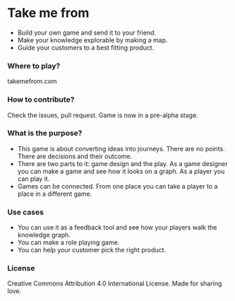 # Take me from
  - Build your own game and send it to your friend.
  - Make your knowledge explorable by making a map.
  - Guide your customers to a best fitting product.

### Where to play?
takemefrom.com

### How to contribute?
Check the issues, pull request. Game is now in a pre-alpha stage.

### What is the purpose?
  - This game is about converting ideas into journeys. There are no points. There are decisions and their outcome.
  - There are two parts to it: game design and the play. As a game designer you can make a game and see how it looks on a graph. As a player you can play it.
  - Games can be connected. From one place you can take a player to a place in a different game.

### Use cases
  - You can use it as a feedback tool and see how your players walk the knowledge graph.
  - You can make a role playing game.
  - You can help your customer pick the right product.

### License
Creative Commons Attribution 4.0 International License. Made for sharing love.

